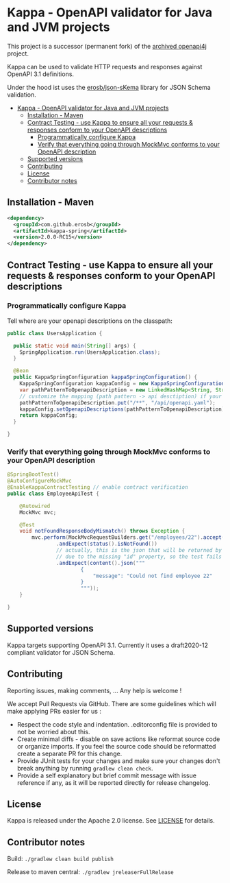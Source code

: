 # Kappa - OpenAPI validator for Java and JVM projects

This project is a successor (permanent fork) of the [archived openapi4j](https://github.com/openapi4j/openapi4j) project.


Kappa can be used to validate HTTP requests and responses against OpenAPI 3.1 definitions.

Under the hood ist uses the [erosb/json-sKema](https://github.com/erosb/json-sKema) library for JSON Schema validation.

<!-- TOC start (generated with https://github.com/derlin/bitdowntoc) -->

- [Kappa - OpenAPI validator for Java and JVM projects](#kappa-openapi-validator-for-java-and-jvm-projects)
   * [Installation - Maven](#installation-maven)
   * [Contract Testing - use Kappa to ensure all your requests & responses conform to your OpenAPI descriptions](#contract-testing-use-kappa-to-ensure-all-your-requests-responses-conform-to-your-openapi-descriptions)
      + [Programmatically configure Kappa](#programmatically-configure-kappa)
      + [Verify that everything going through MockMvc conforms to your OpenAPI description](#verify-that-everything-going-through-mockmvc-conforms-to-your-openapi-description)
   * [Supported versions](#supported-versions)
   * [Contributing](#contributing)
   * [License](#license)
   * [Contributor notes](#contributor-notes)

<!-- TOC end -->

## Installation - Maven

```xml
<dependency>
  <groupId>com.github.erosb</groupId>
  <artifactId>kappa-spring</artifactId>
  <version>2.0.0-RC15</version>
</dependency>

```


## Contract Testing - use Kappa to ensure all your requests & responses conform to your OpenAPI descriptions

### Programmatically configure Kappa

Tell where are your openapi descriptions on the classpath:

```java
public class UsersApplication {

  public static void main(String[] args) {
    SpringApplication.run(UsersApplication.class);
  }

  @Bean
  public KappaSpringConfiguration kappaSpringConfiguration() {
    KappaSpringConfiguration kappaConfig = new KappaSpringConfiguration();
    var pathPatternToOpenapiDescription = new LinkedHashMap<String, String>();
    // customize the mapping (path pattern -> api desctiption) if your description is split into multiple openapi files
    pathPatternToOpenapiDescription.put("/**", "/api/openapi.yaml");
    kappaConfig.setOpenapiDescriptions(pathPatternToOpenapiDescription);
    return kappaConfig;
  }

}
```

### Verify that everything going through MockMvc conforms to your OpenAPI description


```java
@SpringBootTest()
@AutoConfigureMockMvc
@EnableKappaContractTesting // enable contract verification
public class EmployeeApiTest {

    @Autowired
    MockMvc mvc;

    @Test
    void notFoundResponseBodyMismatch() throws Exception {
        mvc.perform(MockMvcRequestBuilders.get("/employees/22").accept(MediaType.APPLICATION_JSON))
                .andExpect(status().isNotFound())
                // actually, this is the json that will be returned by the endpoint, but it doesn't match the openapi description
                // due to the missing "id" property, so the test fails
                .andExpect(content().json("""
                        {
                            "message": "Could not find employee 22"
                        }
                        """));
    }

}

```



## Supported versions

Kappa targets supporting OpenAPI 3.1. Currently it uses a draft2020-12 compliant validator for JSON Schema.
## Contributing

Reporting issues, making comments, ... Any help is welcome !

We accept Pull Requests via GitHub. There are some guidelines which will make applying PRs easier for us :

* Respect the code style and indentation. .editorconfig file is provided to not be worried about this.
* Create minimal diffs - disable on save actions like reformat source code or organize imports. If you feel the source code should be reformatted create a separate PR for this change.
* Provide JUnit tests for your changes and make sure your changes don't break anything by running `gradlew clean check`.
* Provide a self explanatory but brief commit message with issue reference if any, as it will be reported directly for release changelog.

## License

Kappa is released under the Apache 2.0 license. See [LICENSE](https://github.com/openapi4j/openapi4j/blob/master/LICENSE.md) for details.


## Contributor notes

Build: `./gradlew clean build publish`

Release to maven central: `./gradlew jreleaserFullRelease`
